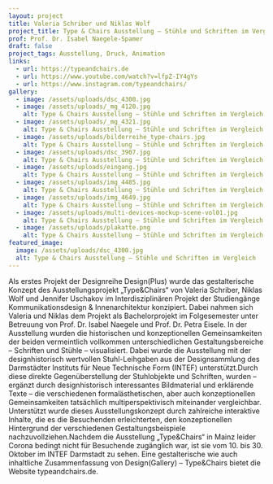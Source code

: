 ```yaml
---
layout: project
title: Valeria Schriber und Niklas Wolf
project_title: Type & Chairs Ausstellung – Stühle und Schriften im Vergleich
prof: Prof. Dr. Isabel Naegele-Spamer
draft: false
project_tags: Ausstellung, Druck, Animation
links:
  - url: https://typeandchairs.de
  - url: https://www.youtube.com/watch?v=lfpZ-IY4gYs
  - url: https://www.instagram.com/typeandchairs/
gallery:
  - image: /assets/uploads/dsc_4300.jpg
  - image: /assets/uploads/_mg_4120.jpg
    alt: Type & Chairs Ausstellung – Stühle und Schriften im Vergleich
  - image: /assets/uploads/_mg_4321.jpg
    alt: Type & Chairs Ausstellung – Stühle und Schriften im Vergleich
  - image: /assets/uploads/bilderreihe_type-chairs.jpg
    alt: Type & Chairs Ausstellung – Stühle und Schriften im Vergleich
  - image: /assets/uploads/dsc_3907.jpg
    alt: Type & Chairs Ausstellung – Stühle und Schriften im Vergleich
  - image: /assets/uploads/eingang.jpg
    alt: Type & Chairs Ausstellung – Stühle und Schriften im Vergleich
  - image: /assets/uploads/img_4485.jpg
    alt: Type & Chairs Ausstellung – Stühle und Schriften im Vergleich
  - image: /assets/uploads/img_4649.jpg
    alt: Type & Chairs Ausstellung – Stühle und Schriften im Vergleich
  - image: /assets/uploads/multi-devices-mockup-scene-vol01.jpg
    alt: Type & Chairs Ausstellung – Stühle und Schriften im Vergleich
  - image: /assets/uploads/plakatte.png
    alt: Type & Chairs Ausstellung – Stühle und Schriften im Vergleich
featured_image:
  image: /assets/uploads/dsc_4300.jpg
  alt: Type & Chairs Ausstellung – Stühle und Schriften im Vergleich
---
```

Als erstes Projekt der Designreihe Design(Plus) wurde das gestalterische Konzept des Ausstellungsprojekt „Type&Chairs“ von Valeria Schriber, Niklas Wolf und Jennifer Uschakov im Interdisziplinären Projekt der Studiengänge Kommunikationsdesign & Innenarchitektur konzipiert. Dabei nahmen sich Valeria und Niklas dem Projekt als Bachelorprojekt im Folgesemester unter Betreuung von Prof. Dr. Isabel Naegele und Prof. Dr. Petra Eisele. In der Ausstellung wurden die historischen und konzeptionellen Gemeinsamkeiten der beiden vermeintlich vollkommen unterschiedlichen Gestaltungsbereiche – Schriften und Stühle – visualisiert. Dabei wurde die Ausstellung mit der designhistorisch wertvollen Stuhl-Leihgaben aus der Designsammlung des Darmstädter Instituts für Neue Technische Form (INTEF) unterstützt.Durch diese direkte Gegenüberstellung der Stuhlobjekte und Schriften, wurden – ergänzt durch designhistorisch interessantes Bildmaterial und erklärende Texte – die verschiedenen formalästhetischen, aber auch konzeptionellen Gemeinsamkeiten tatsächlich multiperspektivisch miteinander vergleichbar. Unterstützt wurde dieses Ausstellungskonzept durch zahlreiche interaktive Inhalte, die es die Besuchenden erleichterten, den konzeptionellen Hintergrund der verschiedenen Gestaltungsbeispiele nachzuvollziehen.Nachdem die Ausstellung „Type&Chairs“ in Mainz leider Corona bedingt nicht für Besuchende zugänglich war, ist sie vom 10. bis 30. Oktober im INTEF Darmstadt zu sehen. Eine gestalterische wie auch inhaltliche Zusammenfassung von Design(Gallery) – Type&Chairs bietet die Website typeandchairs.de.